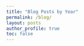 ```yaml
---
title: "Blog Posts by Year"
permalink: /blog/
layout: posts
author_profile: true
toc: false
---
```

